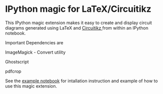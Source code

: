IPython magic for LaTeX/Circuitikz
==================================

This IPython magic extension makes it easy to create and display circuit
diagrams generated using LaTeX and 
[Circuitikz ](http://www.ctan.org/pkg/circuitikz) 
from within an IPython notebook.

Important Dependencies are 

ImageMagick - Convert utility

Ghostscript

pdfcrop

See the
[example notebook](http://nbviewer.ipython.org/urls/raw.github.com/mopfeil/tikzmagic/Circuitikz-examples.ipynb)
for intallation instruction and example of how to use this magic extension.


